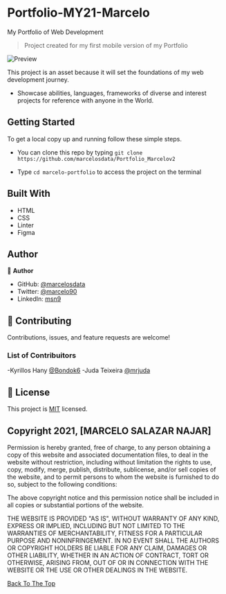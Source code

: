 # Portfolio-MY21-Marcelo

My Portfolio of Web Development

> Project created for my first mobile version of my Portfolio

![Preview](src/preview-portfolio.gif)

This project is an asset because it will set the foundations of my web development journey.

- Showcase abilities, languages, frameworks of diverse and interest projects for reference with anyone in the World.

## Getting Started

To get a local copy up and running follow these simple steps.

- You can clone this repo by typing `git clone https://github.com/marcelosdata/Portfolio_Marcelov2`

- Type `cd marcelo-portfolio` to access the project on the terminal

## Built With

- HTML
- CSS
- Linter
- Figma


## Author

👤 **Author**

- GitHub: [@marcelosdata](https://github.com/marcelosdata)
- Twitter: [@marcelo90](https://twitter.com/marcelo90)
- LinkedIn: [msn9](https://www.linkedin.com/in/msn9)

## 🤝 Contributing

Contributions, issues, and feature requests are welcome!

### List of Contribuitors
-Kyrillos Hany [@Bondok6](https://github.com/Bondok6/)
-Juda Teixeira [@mrjuda](https://github.com/mrjuda)

## 📝 License

This project is [MIT](./MIT.md) licensed.

## Copyright 2021, [MARCELO SALAZAR NAJAR]

Permission is hereby granted, free of charge, to any person obtaining a copy of this website and associated documentation files, to deal in the website without restriction, including without limitation the rights to use, copy, modify, merge, publish, distribute, sublicense, and/or sell copies of the website, and to permit persons to whom the website is furnished to do so, subject to the following conditions:

The above copyright notice and this permission notice shall be included in all copies or substantial portions of the website.

THE WEBSITE IS PROVIDED "AS IS", WITHOUT WARRANTY OF ANY KIND, EXPRESS OR IMPLIED, INCLUDING BUT NOT LIMITED TO THE WARRANTIES OF MERCHANTABILITY, FITNESS FOR A PARTICULAR PURPOSE AND NONINFRINGEMENT. IN NO EVENT SHALL THE AUTHORS OR COPYRIGHT HOLDERS BE LIABLE FOR ANY CLAIM, DAMAGES OR OTHER LIABILITY, WHETHER IN AN ACTION OF CONTRACT, TORT OR OTHERWISE, ARISING FROM, OUT OF OR IN CONNECTION WITH THE WEBSITE OR THE USE OR OTHER DEALINGS IN THE WEBSITE.

[Back To The Top](#Portfolio-MY21-Marcelo)
